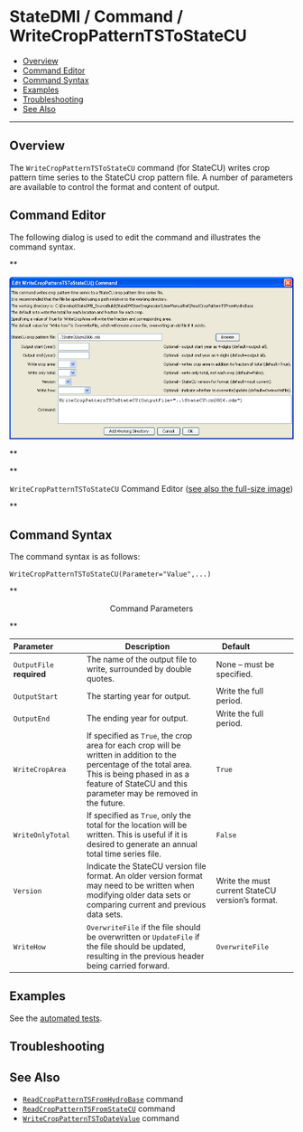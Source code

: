 # StateDMI / Command / WriteCropPatternTSToStateCU #

* [Overview](#overview)
* [Command Editor](#command-editor)
* [Command Syntax](#command-syntax)
* [Examples](#examples)
* [Troubleshooting](#troubleshooting)
* [See Also](#see-also)

-------------------------

## Overview ##

The `WriteCropPatternTSToStateCU` command (for StateCU)
writes crop pattern time series to the StateCU crop pattern file.
A number of parameters are available to control the format and content of output.

## Command Editor ##

The following dialog is used to edit the command and illustrates the command syntax.

**<p style="text-align: center;">
![WriteCropPatternTSToStateCU](WriteCropPatternTSToStateCU.png)
</p>**

**<p style="text-align: center;">
`WriteCropPatternTSToStateCU` Command Editor (<a href="../WriteCropPatternTSToStateCU.png">see also the full-size image</a>)
</p>**

## Command Syntax ##

The command syntax is as follows:

```text
WriteCropPatternTSToStateCU(Parameter="Value",...)
```
**<p style="text-align: center;">
Command Parameters
</p>**

| **Parameter**&nbsp;&nbsp;&nbsp;&nbsp;&nbsp;&nbsp;&nbsp;&nbsp;&nbsp;&nbsp;&nbsp;&nbsp; | **Description** | **Default**&nbsp;&nbsp;&nbsp;&nbsp;&nbsp;&nbsp;&nbsp;&nbsp;&nbsp;&nbsp;&nbsp;&nbsp;&nbsp;&nbsp;&nbsp;&nbsp; |
| --------------|-----------------|----------------- |
| `OutputFile`<br>**required** | The name of the output file to write, surrounded by double quotes. | None – must be specified. |
| `OutputStart` | The starting year for output. | Write the full period. |
| `OutputEnd` | The ending year for output. | Write the full period. |
| `WriteCropArea` | If specified as `True`, the crop area for each crop will be written in addition to the percentage of the total area.  This is being phased in as a feature of StateCU and this parameter may be removed in the future. | `True` |
| `WriteOnlyTotal` | If specified as `True`, only the total for the location will be written.  This is useful if it is desired to generate an annual total time series file. | `False` |
| `Version` | Indicate the StateCU version file format.  An older version format may need to be written when modifying older data sets or comparing current and previous data sets. | Write the must current StateCU version’s format. |
| `WriteHow` | `OverwriteFile` if the file should be overwritten or `UpdateFile` if the file should be updated, resulting in the previous header being carried forward. | `OverwriteFile` |

## Examples ##

See the [automated tests](https://github.com/OpenCDSS/cdss-app-statedmi-test/tree/master/test/regression/commands/WriteCropPatternTSToStateCU).

## Troubleshooting ##

## See Also ##

* [`ReadCropPatternTSFromHydroBase`](../ReadCropPatternTSFromHydroBase/ReadCropPatternTSFromHydroBase.md) command
* [`ReadCropPatternTSFromStateCU`](../ReadCropPatternTSFromStateCU/ReadCropPatternTSFromStateCU.md) command
* [`WriteCropPatternTSToDateValue`](../WriteCropPatternTSToDateValue/WriteCropPatternTSToDateValue.md) command
